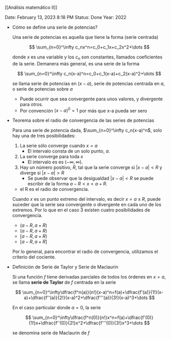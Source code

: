 [[Análisis matemático II]]

Date: February 13, 2023 8:18 PM
Status: Done
Year: 2022

- Cómo se define una serie de potencias?
    
    Una serie de potencias es aquella que tiene la forma (serie centrada)
    
    $$
    \sum_{n=0}^\infty c_nx^n=c_0+c_1x+c_2x^2+\dots
    $$
    
    donde $x$ es una variable y los $c_n$ son constantes, llamados coeficientes de la serie. Demanera más general, es una serie de la forma
    
    $$
    \sum_{n=0}^\infty c_n(x-a)^n=c_0+c_1(x-a)+c_2(x-a)^2+\dots
    $$
    
    se llama serie de potencias en $(x-a)$, serie de potencias centrada en $a$, o serie de potencias sobre $a$
    
    - Puede ocurrir que sea convergente para unos valores, y divergente para otros.
    - Por convención $(x-a)^0=1$ por más que x-a pueda ser sero
- Teorema sobre el radio de convergencia de las series de potencias
    
    Para una serie de potencia dada, $\sum_{n=0}^\infty c_n(x-a)^n$, solo hay una de tres posibilidades:
    
    1. La serie sólo converge cuando $x=a$
        - El intervalo consta de un solo punto, $a$.
    2. La serie converge para toda $x$
        - El intervalo es es $(-\infty,\infty)$.
    3. Hay un número positivo, $R$, tal que la serie converge si $|x-a|<R$ y diverge si $|x-a|>R$
        - Se puede observar que la desigualdad $|x-a|<R$ se puede escribir de la forma $a-R<x<a+R$.
    - el R es el radio de convergencia.
    
    Cuando $x$ es un punto extremo del intervalo, es decir $x=a\pm R$, puede suceder que la serie sea convergente o divergente en cada uno de los extremos. Por lo que en el caso 3 existen cuatro posibilidades de convergencia.
    
    - $(a-R,a+R)$
    - $(a-R,a+R)$
    - $[a-R,a+R)$
    - $[a-R,a+R]$
    
    Por lo general, para encontrar el radio de convergencia, utilizamos el criterio del cociente.
    
- Definición de Serie de Taylor y Serie de Maclaurin
    
    Si una función $f$ tiene derivadas parciales de todos los órdenes en $x=a$, se llama ******************************serie de Taylor****************************** de $f$ centrada en la serie 
    
    $$
    \sum_{n=0}^\infty\dfrac{f^n(a)}{n!}(x-a)^n=f(a)+\dfrac{f'(a)}{1!}(x-a)+\dfrac{f''(a)}{2!}(x-a)^2+\dfrac{f'''(a)}{3!}(x-a)^3+\dots
    $$
    
    En el caso particular donde $a=0$, la serie 
    
    $$
    \sum_{n=0}^\infty\dfrac{f^n(0)}{n!}x^n=f(a)+\dfrac{f'(0)}{1!}x+\dfrac{f''(0)}{2!}x^2+\dfrac{f'''(0)}{3!}x^3+\dots
    $$
    
    se denomina serie de Maclaurin de $f$